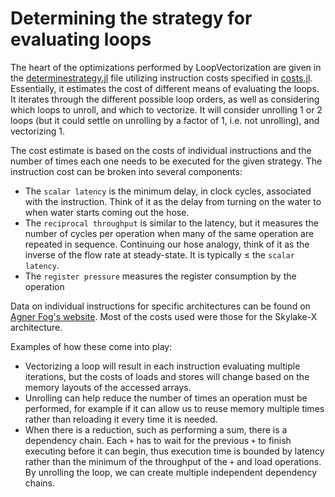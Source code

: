 # Determining the strategy for evaluating loops

The heart of the optimizations performed by LoopVectorization are given in the [determinestrategy.jl](https://github.com/JuliaSIMD/LoopVectorization.jl/blob/master/src/modeling/determinestrategy.jl) file utilizing instruction costs specified in [costs.jl](https://github.com/JuliaSIMD/LoopVectorization.jl/blob/master/src/modeling/costs.jl).
Essentially, it estimates the cost of different means of evaluating the loops. It iterates through the different possible loop orders, as well as considering which loops to unroll, and which to vectorize. It will consider unrolling 1 or 2 loops (but it could settle on unrolling by a factor of 1, i.e. not unrolling), and vectorizing 1.

The cost estimate is based on the costs of individual instructions and the number of times each one needs to be executed for the given strategy. The instruction cost can be broken into several components:

- The `scalar latency` is the minimum delay, in clock cycles, associated with the instruction. Think of it as the delay from turning on the water to when water starts coming out the hose.
- The `reciprocal throughput` is similar to the latency, but it measures the number of cycles per operation when many of the same operation are repeated in sequence.  Continuing our hose analogy, think of it as the inverse of the flow rate at steady-state. It is typically ≤ the `scalar latency`.
- The `register pressure` measures the register consumption by the operation

Data on individual instructions for specific architectures can be found on [Agner Fog's website](https://agner.org/optimize/instruction_tables.pdf). Most of the costs used were those for the Skylake-X architecture.

Examples of how these come into play:
- Vectorizing a loop will result in each instruction evaluating multiple iterations, but the costs of loads and stores will change based on the memory layouts of the accessed arrays.
- Unrolling can help reduce the number of times an operation must be performed, for example if it can allow us to reuse memory multiple times rather than reloading it every time it is needed.
- When there is a reduction, such as performing a sum, there is a dependency chain. Each `+` has to wait for the previous `+` to finish executing before it can begin, thus execution time is bounded by latency rather than the minimum of the throughput of the `+` and load operations. By unrolling the loop, we can create multiple independent dependency chains.




